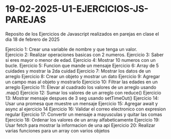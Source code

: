 # 19-02-2025-U1-EJERCICIOS-JS-PAREJAS
Reposito de los Ejercicios de Javascript realizados en parejas en clase el dia 18 de febrero de 2025

Ejercicio 1:
    Crear una variable de nombre y que tenga un valor.                  
Ejercicio 2:
    Realizar operaciones basicas con 2 numeros.
Ejercicio 3:
    Saber si eres mayor o menor de edad.
Ejercicio 4:
    Mostrar 10 numeros con un bucle.
Ejercicio 5:
    Funcion que mande un mensaje 
Ejercicio 6:
    Array de 5 cuidades y mostrar la 2da cuidad
Ejercicio 7:
    Mostrar los datos de un arreglo
Ejercicio 8:
    Crear un objeto y mostrar un dato
Ejercicio 9:
    Agregar un campo mas al objeto y mostrarlo
Ejercicio 10:
    Filtrar las edades en un arreglo
Ejercicio 11:
    Elevar al cuadrado los valores de un arreglo usando .map()
Ejercicio 12:
    Sumar los valores de un arreglo con reduce()
Ejercicio 13:
    Mostrar mensaje despues de 3 seg usando setTimeOut()
Ejercicio 14:
    Usar una promesa que muestre un mensaje
Ejercicio 15:
    Agregar await y async al ejercicio 14
Ejercicio 16:
    Validar el correo electronico con expresion regular
Ejercicio 17:
    Convertir un mensaje a mayusculas y quitar las comas
Ejercicio 18:
    Ordenar los valores de un array alfabeticamente
Ejercicio 19:
    Usar fetch para mostrar la informacion de una api
Ejercicio 20:
    Realizar varias funciones para un array con varios objetos
